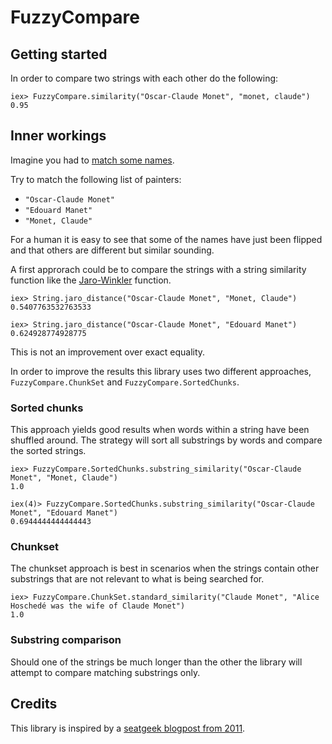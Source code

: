 # FuzzyCompare

## Getting started

In order to compare two strings with each other do the following:

    iex> FuzzyCompare.similarity("Oscar-Claude Monet", "monet, claude")
    0.95

## Inner workings

Imagine you had to [match some names](https://en.wikipedia.org/wiki/Record_linkage).

Try to match the following list of painters:

  * `"Oscar-Claude Monet"`
  * `"Edouard Manet"`
  * `"Monet, Claude"`

For a human it is easy to see that some of the names have just been flipped
and that others are different but similar sounding.

A first approrach could be to compare the strings with a string similarity
function like the
[Jaro-Winkler](https://en.wikipedia.org/wiki/Jaro%E2%80%93Winkler_distance)
function.

    iex> String.jaro_distance("Oscar-Claude Monet", "Monet, Claude")
    0.5407763532763533

    iex> String.jaro_distance("Oscar-Claude Monet", "Edouard Manet")
    0.624928774928775

This is not an improvement over exact equality.

In order to improve the results this library uses two different approaches,
`FuzzyCompare.ChunkSet` and `FuzzyCompare.SortedChunks`.

### Sorted chunks

This approach yields good results when words within a string have been
shuffled around. The strategy will sort all substrings by words and compare
the sorted strings.

    iex> FuzzyCompare.SortedChunks.substring_similarity("Oscar-Claude Monet", "Monet, Claude")
    1.0

    iex(4)> FuzzyCompare.SortedChunks.substring_similarity("Oscar-Claude Monet", "Edouard Manet")
    0.6944444444444443

### Chunkset

The chunkset approach is best in scenarios when the strings contain other
substrings that are not relevant to what is being searched for.

    iex> FuzzyCompare.ChunkSet.standard_similarity("Claude Monet", "Alice Hoschedé was the wife of Claude Monet")
    1.0

### Substring comparison

Should one of the strings be much longer than the other the library will
attempt to compare matching substrings only.

## Credits

This library is inspired by a [seatgeek blogpost from 2011](https://chairnerd.seatgeek.com/fuzzywuzzy-fuzzy-string-matching-in-python/).
